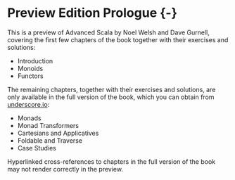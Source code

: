 # Preview Edition Prologue {-}

This is a preview of Advanced Scala by Noel Welsh and Dave Gurnell,
covering the first few chapters of the book
together with their exercises and solutions:

 - Introduction
 - Monoids
 - Functors

The remaining chapters, together with their exercises and solutions,
are only available in the full version of the book,
which you can obtain from [underscore.io](http://underscore.io):

 - Monads
 - Monad Transformers
 - Cartesians and Applicatives
 - Foldable and Traverse
 - Case Studies

Hyperlinked cross-references to chapters in the full version of the book
may not render correctly in the preview.
